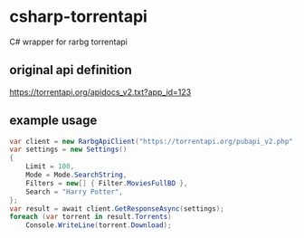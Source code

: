 # csharp-torrentapi
C# wrapper for rarbg torrentapi

## original api definition
https://torrentapi.org/apidocs_v2.txt?app_id=123

## example usage
``` cs
var client = new RarbgApiClient("https://torrentapi.org/pubapi_v2.php", "my_App_ID");
var settings = new Settings()
{
    Limit = 100,
    Mode = Mode.SearchString,
    Filters = new[] { Filter.MoviesFullBD },
    Search = "Harry Potter",
};
var result = await client.GetResponseAsync(settings);
foreach (var torrent in result.Torrents)
    Console.WriteLine(torrent.Download);
```